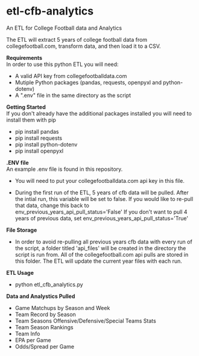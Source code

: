 # etl-cfb-analytics
An ETL for College Football data and Analytics

The ETL will extract 5 years of college football data from collegefootball.com, transform data, and then load it to a CSV. 

**Requirements**
<br>In order to use this python ETL you will need:
- A valid API key from collegefootballdata.com 
- Mutiple Python packages (pandas, requests, openpyxl and python-dotenv)
- A ".env" file in the same directory as the script

**Getting Started**
<br>If you don't already have the additional packages installed you will need to install them with pip
- pip install pandas
- pip install requests
- pip install python-dotenv
- pip install openpyxl

**.ENV file**
<br>An example .env file is found in this repository.

- You will need to put your collegefootballdata.com api key in this file.

- During the first run of the ETL, 5 years of cfb data will be pulled. After the intial run, this variable will be set to false. 
If you would like to re-pull that data, change this back to env_previous_years_api_pull_status='False'
If you don't want to pull 4 years of previous data, set env_previous_years_api_pull_status='True'

**File Storage**
- In order to avoid re-pulling all previous years cfb data with every run of the script, a folder titled 'api_files' will be created in the directory the script is run from. All of the collegefootball.com api pulls are stored in this folder. The ETL will update the current year files with each run. 

**ETL Usage**
- python etl_cfb_analytics.py

**Data and Analystics Pulled**
- Game Matchups by Season and Week
- Team Record by Season
- Team Seasons Offensive/Defensive/Special Teams Stats
- Team Season Rankings
- Team Info
- EPA per Game
- Odds/Spread per Game
